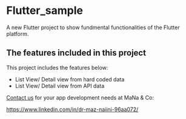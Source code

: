 # Flutter_sample

A new Flutter project to show fundmental functionalities of the Flutter platform.

## The features included in this project

This project includes the features below:

- List View/ Detail view from hard coded data
- List View/ Detail view from API data

[Contact us](https://www.linkedin.com/in/dr-maz-naiini-96aa072/) for your app development needs at MaNa & Co:

https://www.linkedin.com/in/dr-maz-naiini-96aa072/
